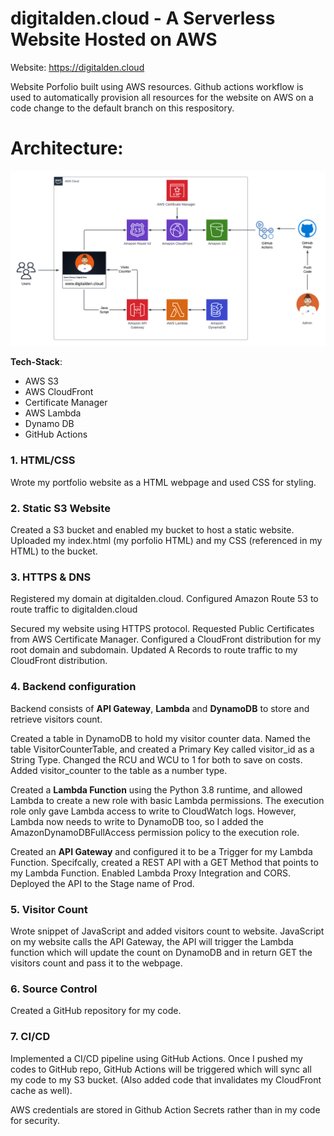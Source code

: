 # digitalden.cloud - A Serverless Website Hosted on AWS

Website: https://digitalden.cloud

Website Porfolio built using AWS resources. Github actions workflow is used to automatically provision all resources for the website on AWS on a code change to the default branch on this respository.

# Architecture:
![Architecture Diagram](/Images/AWS-Architecture-2.png)

**Tech-Stack**:

- AWS S3
- AWS CloudFront
- Certificate Manager
- AWS Lambda
- Dynamo DB
- GitHub Actions

### 1. HTML/CSS 
Wrote my portfolio website as a HTML webpage and used CSS for styling.

### 2. Static S3 Website
Created a S3 bucket and enabled my bucket to host a static website. Uploaded my index.html (my porfolio HTML) and my CSS (referenced in my HTML) to the bucket.

### 3. HTTPS & DNS 
Registered my domain at digitalden.cloud. Configured Amazon Route 53 to route traffic to digitalden.cloud

Secured my website using HTTPS protocol. Requested Public Certificates from AWS Certificate Manager. Configured a CloudFront distribution for my root domain and subdomain. Updated A Records to route traffic to my CloudFront distribution.

### 4. Backend configuration
Backend consists of **API Gateway**, **Lambda** and **DynamoDB** to store and retrieve visitors count.

Created a table in DynamoDB to hold my visitor counter data. Named the table VisitorCounterTable, and created a Primary Key called visitor_id as a String Type. Changed the RCU and WCU to 1 for both to save on costs. Added visitor_counter to the table as a number type.

Created a **Lambda Function** using the Python 3.8 runtime, and allowed Lambda to create a new role with basic Lambda permissions. The execution role only gave Lambda access to write to CloudWatch logs. However,  Lambda now needs to write to DynamoDB too, so I added the AmazonDynamoDBFullAccess permission policy to the execution role.

Created an **API Gateway** and configured it to be a Trigger for my Lambda Function. Specifcally, created a REST API with a GET Method that points to my Lambda Function. Enabled Lambda Proxy Integration and CORS. Deployed the API to the Stage name of Prod.

### 5. Visitor Count
Wrote snippet of JavaScript and added visitors count to website. JavaScript on my website calls the API Gateway, the API will trigger the Lambda function which will update the count on DynamoDB and in return GET the visitors count and pass it to the webpage.

### 6. Source Control
Created a GitHub repository for my code.

### 7. CI/CD
 Implemented a CI/CD pipeline using GitHub Actions. Once I pushed my codes to GitHub repo, GitHub Actions will be triggered which will sync all my code to my S3 bucket. (Also added code that invalidates my CloudFront cache as well).
 
AWS credentials are stored in Github Action Secrets rather than in my code for security.